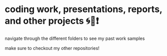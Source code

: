# coding work, presentations, reports, and other projects 🌀🤠❗️

navigate through the different folders to see my past work samples

make sure to checkout my other repositories!
